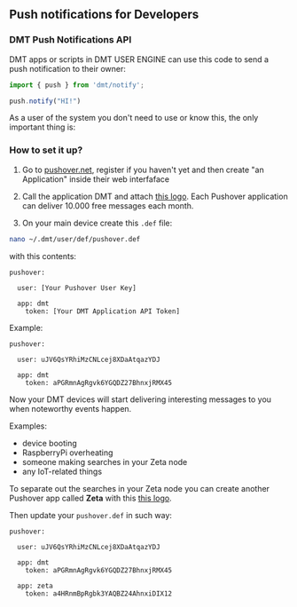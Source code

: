 ## Push notifications for Developers

### DMT Push Notifications API

DMT apps or scripts in DMT USER ENGINE can use this code to send a push notification to their owner:

```js
import { push } from 'dmt/notify';

push.notify("HI!")
```

As a user of the system you don't need to use or know this, the only important thing is:

### How to set it up?

1. Go to [pushover.net](https://pushover.net), register if you haven't yet and then create "an Application" inside their web interfaface
2. Call the application DMT and attach [this logo](https://uniqpath.com/dmt.png). Each Pushover application can deliver 10.000 free messages each month.

3. On your main device create this `.def` file:

```bash
nano ~/.dmt/user/def/pushover.def
```

with this contents:

```
pushover:

  user: [Your Pushover User Key]
  
  app: dmt
    token: [Your DMT Application API Token]
```

Example:

```
pushover:

  user: uJV6QsYRhiMzCNLcej8XDaAtqazYDJ
  
  app: dmt
    token: aPGRmnAgRgvk6YGQDZ27BhnxjRMX45
```

Now your DMT devices will start delivering interesting messages to you when noteworthy events happen.

Examples:

- device booting
- RaspberryPi overheating
- someone making searches in your Zeta node
- any IoT-related things

To separate out the searches in your Zeta node you can create another Pushover app called **Zeta** with this [this logo](https://uniqpath.com/zeta.png).

Then update your `pushover.def` in such way:

```
pushover:

  user: uJV6QsYRhiMzCNLcej8XDaAtqazYDJ
  
  app: dmt
    token: aPGRmnAgRgvk6YGQDZ27BhnxjRMX45
    
  app: zeta
    token: a4HRnmBpRgbk3YAQBZ24AhnxiDIX12
```

